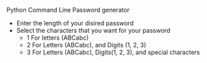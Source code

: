 Python Command Line Password generator 

- Enter the length of your disired password
- Select the characters that you want for your password
    - 1 For letters (ABCabc)
    - 2 For Letters (ABCabc), and Digits (1, 2, 3)
    - 3 For Letters (ABCabc), Digits(1, 2, 3), and special characters 